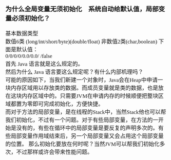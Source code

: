 <span  style="font-family: Simsun,serif; font-size: 17px; ">

### 为什么全局变量无须初始化　系统自动给默认值，局部变量必须初始化？
基本数据类型   
数值6类 (long/int/short/byte)(double/float) 非数值2类(char,boolean)
下面是默认值：   
0/0/0/0/0.0/0.0/ /false   
首先 Java 语言就是这么规定的。   
然后为什么 Java 语言要这么规定呢？有什么内部机理吗？   
可能的原因如下，当我们新建一个对象时，Java会在Heap中申请一块内存区域用以存放类的数据。而成员变量就是类的数据，也是放在这块内存区域中的。只需要JVM在申请内存的时候顺便把整块区域都置为零即可完成初始化，方便快捷。   
而对于方法的局部变量，是在线程的Stack中，当然Stack他也可以帮我们初始化，不过有一个问题。对于有些局部变量，在方法的一开始是没有的，有些在循环中的局部变量是要反复的声明多次的。有些局部变量作用域结束后，另一个局部变量又会占用这个局部变量的位置。
那么初始化要放在何时呢？当然JVM可以帮我们初始化多次，不过那样或许会带来性能问题。

</span>